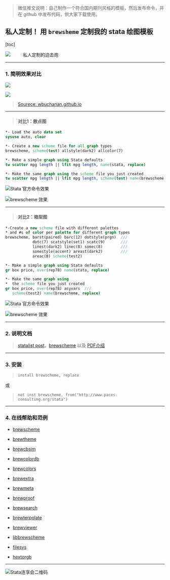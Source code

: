> 微信推文说明：自己制作一个符合国内期刊风格的模板，然后发布命令，并在 github 中发布代码，供大家下载使用。

## 私人定制！ 用 `brewsheme` 定制我的 stata 绘图模板


[toc]


![](http://y0.ifengimg.com/news_spider/dci_2012/03/4697e06983ec9e5f83fd63756cceae33.jpg)
&emsp; &emsp; 私人定制的迫击炮

---

### 1. 简明效果对比

![](http://wbuchanan.github.io/brewscheme/img/brewscheme_onecolorex2.png)

![](http://wbuchanan.github.io/brewscheme/img/brewscheme_manycolorex1.png)

> [Sourece: wbuchanan.github.io](http://wbuchanan.github.io/brewscheme/help/brewscheme/)


---
> #### 对比1：散点图


```stata
*- Load the auto data set
sysuse auto, clear

*- Create a new scheme file for all graph types
brewscheme, scheme(test) allstyle(dark2) allcolor(7)

*- Make a simple graph using Stata defaults
tw scatter mpg length || lfit mpg length, name(stata, replace)

*- Make the same graph using the scheme file you just created
tw scatter mpg length || lfit mpg length, scheme(test) name(brewscheme, replace)
```
![](https://www.statalist.org/forums/filedata/fetch?id=1304036&d=1438109219&type=full "Stata 官方命令效果")

![](https://www.statalist.org/forums/filedata/fetch?id=1304037&d=1438109231&type=full "brewscheme 效果")


---
> #### 对比2：箱型图

```stata
*-Create a new scheme file with different palettes
* and #s of color per palette for different graph types
brewscheme, barst(paired) barc(12) dotstyle(prgn)  ///
            dotc(7) scatstyle(set1) scatc(9)       ///   
            linest(dark2) linec(8) somec(8)        ///
            somestyle(accent) areast(dark2)        ///   
            areac(8) scheme(test2)

*- Make a simple graph using Stata defaults
gr box price, over(rep78) name(stata, replace) 

*- Make the same graph using 
*  the scheme file you just created
gr box price, over(rep78) asyvars  ///
   scheme(test2) name(brewscheme, replace)
```

![](https://www.statalist.org/forums/filedata/fetch?id=1304038&d=1438110150&type=full "Stata 官方命令效果")

![](https://www.statalist.org/forums/filedata/fetch?id=1304039&d=1438110167&type=full "brewscheme 效果")



---

### 2. 说明文档
> [statalist post][2]，[brewscheme][2a] 以及 [PDF介绍][3]

---
### 3. 安装

>```
>install brewscheme, replace
>```
或
>```
>net inst brewscheme, from("http://www.paces-consulting.org/stata")
>```


---
### 4. 在线帮助和范例

- [brewscheme](http://wbuchanan.github.io/brewscheme/help/brewscheme/)

- [brewtheme](http://wbuchanan.github.io/brewscheme/help/brewtheme/)

- [brewcbsim](http://wbuchanan.github.io/brewscheme/help/brewcbsim/)

- [brewcolordb](http://wbuchanan.github.io/brewscheme/help/brewcolordb/)

- [brewcolors](http://wbuchanan.github.io/brewscheme/help/brewcolors/)

- [brewextra](http://wbuchanan.github.io/brewscheme/help/brewextra/)

- [brewmeta](http://wbuchanan.github.io/brewscheme/help/brewmeta/)

- [brewproof](http://wbuchanan.github.io/brewscheme/help/brewproof/)

- [brewsearch](http://wbuchanan.github.io/brewscheme/help/brewsearch/)

- [brewterpolate](http://wbuchanan.github.io/brewscheme/help/brewterpolate/)

- [brewviewer](http://wbuchanan.github.io/brewscheme/help/brewviewer/)

- [libbrewscheme](http://wbuchanan.github.io/brewscheme/help/libbrewscheme/)

- [filesys](http://wbuchanan.github.io/brewscheme/help/filesys/)

- [hextorgb](http://wbuchanan.github.io/brewscheme/help/hextorgb/)


[2]:https://www.statalist.org/forums/forum/general-stata-discussion/general/1304035-new-package-on-ssc-brewscheme "new package on SSC: brewscheme"
[2a]:http://www.paces-consulting.org/blog/brewscheme-1-0/
[3]:http://www.stata.com/meeting/columbus15/abstracts/materials/columbus15_buchanan.pdf



---
 ![Stata连享会二维码](http://wx1.sinaimg.cn/mw690/8abf9554gy1fj9p14l9lkj20m30d50u3.jpg "扫码关注 Stata 连享会")



